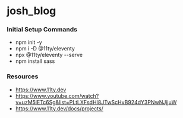 # josh_blog

### Initial Setup Commands
* npm init -y
* npm i -D @11ty/eleventy
* npx @11ty/eleventy --serve
* npm install sass


### Resources
* https://www.11ty.dev
* https://www.youtube.com/watch?v=uzM5lETc6Sg&list=PLtLXFsdHI8JTwScHvB924dY3PNwNJjjuW
* https://www.11ty.dev/docs/projects/